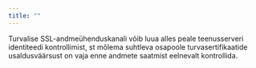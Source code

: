 ```yaml
---
title: ""
---
```

Turvalise SSL-andmeühenduskanali võib luua alles peale teenusserveri identiteedi
kontrollimist, st mõlema suhtleva osapoole turvasertifikaatide usaldusväärsust
on vaja enne andmete saatmist eelnevalt kontrollida.
